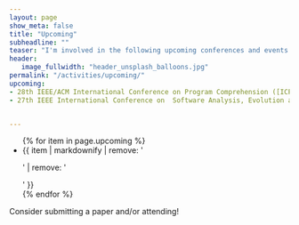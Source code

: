 ```yaml
---
layout: page
show_meta: false
title: "Upcoming"
subheadline: ""
teaser: "I'm involved in the following upcoming conferences and events:"
header:
   image_fullwidth: "header_unsplash_balloons.jpg"
permalink: "/activities/upcoming/"
upcoming:
- 28th IEEE/ACM International Conference on Program Comprehension ([ICPC 2020](https://conf.researchr.org/home/icpc-2020), co-chair of the Early Research Achievements track (ERA))
- 27th IEEE International Conference on  Software Analysis, Evolution and Reengineering ([SANER 2020](https://saner2020.csd.uwo.ca), co-chair of the Reproducibility Studies and Negative Results track (RENE))


---
```

<ul>
    {% for item in page.upcoming %}
    <li>{{ item | markdownify | remove: '<p>' | remove: '</p>' }}</li>
    {% endfor %}
</ul>
Consider submitting a paper and/or attending!
